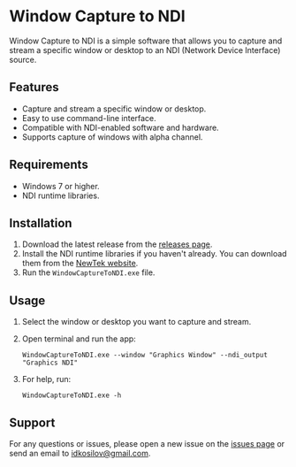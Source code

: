 Window Capture to NDI
=====================

Window Capture to NDI is a simple software that allows you to capture and stream a specific window or desktop to an NDI (Network Device Interface) source.

Features
--------

*   Capture and stream a specific window or desktop.
*   Easy to use command-line interface.
*   Compatible with NDI-enabled software and hardware.
*   Supports capture of windows with alpha channel.

Requirements
------------

*   Windows 7 or higher.
*   NDI runtime libraries.

Installation
------------

1.  Download the latest release from the [releases page](https://github.com/idkosilov/window_capture_to_ndi/releases).
2.  Install the NDI runtime libraries if you haven't already. You can download them from the [NewTek website](https://www.newtek.com/ndi/tools/#download-section).
3.  Run the `WindowCaptureToNDI.exe` file.

Usage
-----

1.  Select the window or desktop you want to capture and stream.
2.  Open terminal and run the app:

        WindowCaptureToNDI.exe --window "Graphics Window" --ndi_output "Graphics NDI"

3.  For help, run:

        WindowCaptureToNDI.exe -h

Support
-------

For any questions or issues, please open a new issue on the [issues page](https://github.com/idkosilov/window_capture_to_ndi/issues) or send an email to [idkosilov@gmail.com](mailto:idkosilov@gmail.com).
